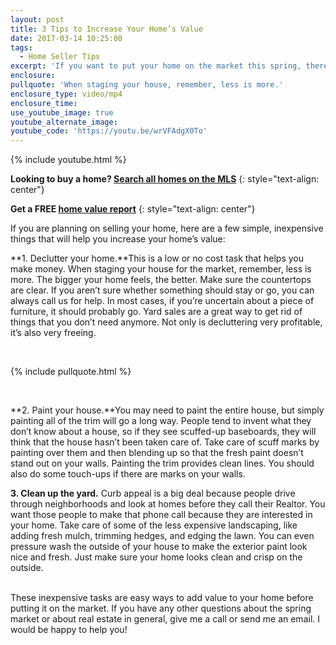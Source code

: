 ```yaml
---
layout: post
title: 3 Tips to Increase Your Home’s Value
date: 2017-03-14 10:25:00
tags:
  - Home Seller Tips
excerpt: 'If you want to put your home on the market this spring, there are three ways you can make your home more appealing to buyers and increase its value.'
enclosure:
pullquote: 'When staging your house, remember, less is more.'
enclosure_type: video/mp4
enclosure_time:
use_youtube_image: true
youtube_alternate_image:
youtube_code: 'https://youtu.be/wrVFAdgX0To'
---
```



{% include youtube.html %}

**Looking to buy a home? [Search all homes on the MLS](http://wilsonteam.kwrealty.com/)**
{: style="text-align: center"}

**Get a FREE [home value report](http://wilsonteam.kwrealty.com/sell/)**
{: style="text-align: center"}

If you are planning on selling your home, here are a few simple, inexpensive things that will help you increase your home’s value:

**1. Declutter your home.**This is a low or no cost task that helps you make money. When staging your house for the market, remember, less is more. The bigger your home feels, the better. Make sure the countertops are clear. If you aren’t sure whether something should stay or go, you can always call us for help. In most cases, if you’re uncertain about a piece of furniture, it should probably go. Yard sales are a great way to get rid of things that you don’t need anymore. Not only is decluttering very profitable, it’s also very freeing.

&nbsp;

{% include pullquote.html %}

&nbsp;

**2. Paint your house.**You may need to paint the entire house, but simply painting all of the trim will go a long way. People tend to invent what they don’t know about a house, so if they see scuffed-up baseboards, they will think that the house hasn’t been taken care of. Take care of scuff marks by painting over them and then blending up so that the fresh paint doesn’t stand out on your walls. Painting the trim provides clean lines. You should also do some touch-ups if there are marks on your walls.

**3. Clean up the yard.** Curb appeal is a big deal because people drive through neighborhoods and look at homes before they call their Realtor. You want those people to make that phone call because they are interested in your home. Take care of some of the less expensive landscaping, like adding fresh mulch, trimming hedges, and edging the lawn. You can even pressure wash the outside of your house to make the exterior paint look nice and fresh. Just make sure your home looks clean and crisp on the outside.

<br>These inexpensive tasks are easy ways to add value to your home before putting it on the market. If you have any other questions about the spring market or about real estate in general, give me a call or send me an email. I would be happy to help you!